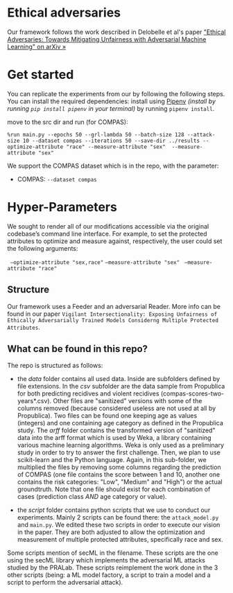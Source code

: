


# Ethical adversaries

Our framework follows the work described in Delobelle et al's paper ["Ethical Adversaries: Towards Mitigating Unfairness with Adversarial Machine Learning" on arXiv »](https://arxiv.org/abs/2005.06852)

# Get started
You can replicate the experiments from our  by following the following steps.
You can install the required dependencies:
install using [Pipenv](https://pipenv.readthedocs.io/en/latest/) *(install by running `pip install pipenv` in your terminal)* by running `pipenv install`.

move to the src dir and run (for COMPAS):
```shell script
%run main.py --epochs 50 --grl-lambda 50 --batch-size 128 --attack-size 10 --dataset compas --iterations 50 --save-dir ../results --optimize-attribute "race" --measure-attribute "sex"  --measure-attribute "sex"
```

We support the COMPAS dataset which is in the repo, with the parameter: 

- COMPAS: `--dataset compas `


# Hyper-Parameters

 We sought to render all of our modifications accessible via the original codebase’s command line interface. For example, to set the protected attributes to optimize and measure against, respectively, the user could set the following arguments:
 
` –optimize-attribute "sex,race"`
 `–measure-attribute "sex"`
` –measure-attribute "race"`
 
 


## Structure
Our framework uses a Feeder and an adversarial Reader. More info can be found in our paper `Vigilant Intersectionality: Exposing Unfairness of Ethically Adversarially Trained Models Considerng Multiple Protected Attributes`.



## What can be found in this repo?

The repo is structured as follows:
 - the _data_ folder contains all used data. Inside are subfolders defined by file extensions. In the _csv_ subfolder are the data sample from Propublica for both predicting recidives and violent recidives (compas-scores-two-years*.csv). Other files are "sanitized" versions with some of the columns removed (because considered useless are not used at all by Propublica). Two files can be found one keeping age as values (integers) and one containing age category as defined in the Propublica study. The _arff_ folder contains the transformed version of "sanitized" data into the arff format which is used by Weka, a library containing various machine learning algorithms. Weka is only used as a preliminary study in order to try to answer the first challenge. Then, we plan to use scikit-learn and the Python language. Again, in this sub-folder, we multiplied the files by removing some columns regarding the prediction of COMPAS (one file contains the score between 1 and 10, another one  contains the risk categories: "Low", "Medium" and "High") or the actual groundtruth. Note that one file should exist for each combination of cases (prediction class *AND* age category or value).

 - the _script_ folder contains python scripts that we use to conduct our experiments. Mainly 2 scripts can be found there: the `attack_model.py` and `main.py`. We edited these two scripts in order to execute our vision in the paper. They are both adjusted to allow the optimization and measurement of multiple protected attributes, specifically race and sex.

 Some scripts mention of secML in the filename. These scripts are the one using the secML library which implements the adversarial ML attacks studied by the PRALab. These scripts reimplement the work done in the 3 other scripts (being: a ML model factory, a script to train a model and a script to perform the adversarial attack).






